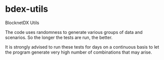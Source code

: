 # bdex-utils
BlocknetDX Utils

The code uses randomness to generate various groups of data and scenarios.
So the longer the tests are run, the better.

It is strongly advised to run these tests for days on a continuous basis
to let the program generate very high number of combinations that may arise.
